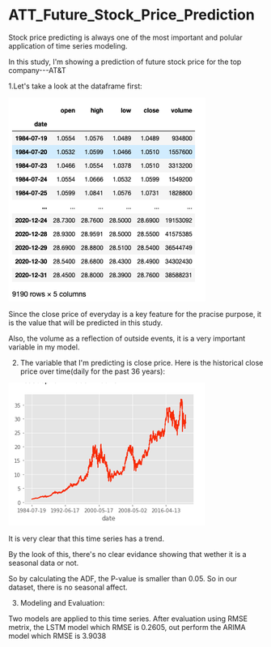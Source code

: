# ATT_Future_Stock_Price_Prediction



Stock price predicting is always one of the most important and polular application of time series modeling.

In this study, I'm showing a prediction of future stock price for the top company---AT&T


1.Let's take a look at the dataframe first:

![Screenshot](1.png)

Since the close price of everyday is a key feature for the pracise purpose, it is the value that will be predicted in this study.

Also, the volume as a reflection of outside events, it is a very important variable in my model.

2. The variable that I'm predicting is close price. 
   Here is the historical close price over time(daily for the past 36 years):

![Screenshot](2.png)

It is very clear that this time series has a trend. 

By the look of this, there's no clear evidance showing that wether it is a seasonal data or not.

So by calculating the ADF, the P-value is smaller than 0.05. So in our dataset, there is no seasonal affect.

3. Modeling and Evaluation:

  Two models are applied to this time series.
  After evaluation using RMSE metrix,
  the LSTM model which RMSE is 0.2605,
  out perform the ARIMA model which RMSE is 3.9038

  




